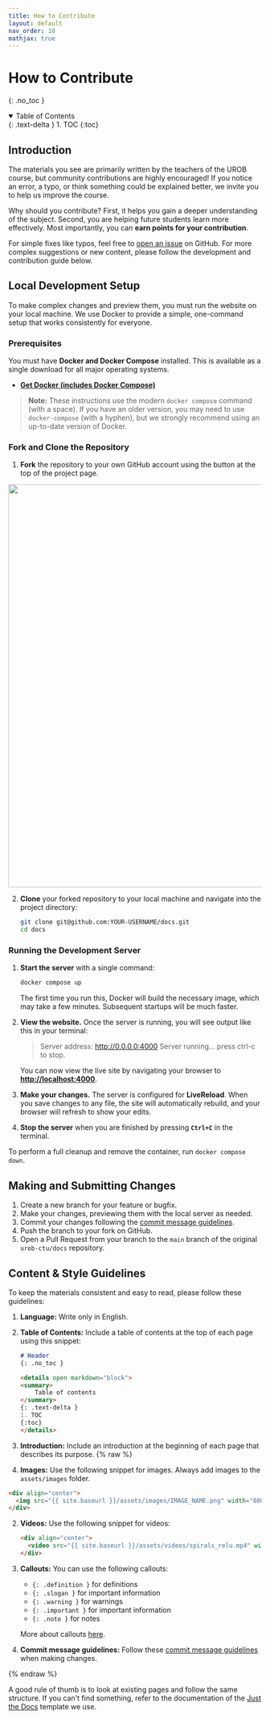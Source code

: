 ```yaml
---
title: How to Contribute
layout: default
nav_order: 10
mathjax: true
---
```


# How to Contribute

{: .no_toc }

<details open markdown="block">
  <summary>
    Table of Contents
  </summary>
  {: .text-delta }
1. TOC
{:toc}
</details>

## Introduction

The materials you see are primarily written by the teachers of the UROB course, but community contributions are highly encouraged! If you notice an error, a typo, or think something could be explained better, we invite you to help us improve the course.

Why should you contribute? First, it helps you gain a deeper understanding of the subject. Second, you are helping future students learn more effectively. Most importantly, you can **earn points for your contribution**.

For simple fixes like typos, feel free to [open an issue](https://github.com/urob-ctu/docs/issues) on GitHub. For more complex suggestions or new content, please follow the development and contribution guide below.

## Local Development Setup

To make complex changes and preview them, you must run the website on your local machine. We use Docker to provide a simple, one-command setup that works consistently for everyone.

### Prerequisites

You must have **Docker and Docker Compose** installed. This is available as a single download for all major operating systems.

*   **[Get Docker (includes Docker Compose)](https://docs.docker.com/get-docker/)**

> **Note:** These instructions use the modern `docker compose` command (with a space). If you have an older version, you may need to use `docker-compose` (with a hyphen), but we strongly recommend using an up-to-date version of Docker.

### Fork and Clone the Repository

1.  **Fork** the repository to your own GitHub account using the button at the top of the project page.

<div align="center">
    <img src="{{ site.baseurl }}/assets/images/fork-button.webp" width="800">
</div>

2.  **Clone** your forked repository to your local machine and navigate into the project directory:
    ```bash
    git clone git@github.com:YOUR-USERNAME/docs.git
    cd docs
    ```

### Running the Development Server

1.  **Start the server** with a single command:
    ```bash
    docker compose up
    ```
    The first time you run this, Docker will build the necessary image, which may take a few minutes. Subsequent startups will be much faster.

2.  **View the website.** Once the server is running, you will see output like this in your terminal:
    > Server address: http://0.0.0.0:4000
    > Server running... press ctrl-c to stop.

    You can now view the live site by navigating your browser to **[http://localhost:4000](http://localhost:4000)**.

3.  **Make your changes.** The server is configured for **LiveReload**. When you save changes to any file, the site will automatically rebuild, and your browser will refresh to show your edits.

4.  **Stop the server** when you are finished by pressing **`Ctrl+C`** in the terminal.

To perform a full cleanup and remove the container, run `docker compose down`.

## Making and Submitting Changes

1.  Create a new branch for your feature or bugfix.
2.  Make your changes, previewing them with the local server as needed.
3.  Commit your changes following the [commit message guidelines](#commit-message-guidelines).
4.  Push the branch to your fork on GitHub.
5.  Open a Pull Request from your branch to the `main` branch of the original `urob-ctu/docs` repository.

## Content & Style Guidelines

To keep the materials consistent and easy to read, please follow these guidelines:

1.  **Language:** Write only in English.
2.  **Table of Contents:** Include a table of contents at the top of each page using this snippet:

    ```markdown
    # Header
    {: .no_toc }

    <details open markdown="block">
    <summary>
        Table of contents
    </summary>
    {: .text-delta }
    1. TOC
    {:toc}
    </details>
    ```

3.  **Introduction:** Include an introduction at the beginning of each page that describes its purpose.
{% raw %}
4.  **Images:** Use the following snippet for images. Always add images to the `assets/images` folder.

   ```markdown
   <div align="center">
     <img src="{{ site.baseurl }}/assets/images/IMAGE_NAME.png" width="800">
   </div>
  ```

2. **Videos:** Use the following snippet for videos:

   ```markdown
   <div align="center">
     <video src="{{ site.baseurl }}/assets/videos/spirals_relu.mp4" width="640" autoplay loop controls muted></video>
   </div>
   ```

6. **Callouts:** You can use the following callouts:
   - `{: .definition }` for definitions
   - `{: .slogan }` for important information
   - `{: .warning }` for warnings
   - `{: .important }` for important information
   - `{: .note }` for notes
  
   More about callouts [here](https://just-the-docs.com/docs/ui-components/callouts/).

7. **Commit message guidelines:** Follow these [commit message guidelines](https://gist.github.com/robertpainsi/b632364184e70900af4ab688decf6f53) when making changes.

{% endraw %}

A good rule of thumb is to look at existing pages and follow the same structure. If you can't find something, refer to the documentation of the [Just the Docs](https://just-the-docs.com/) template we use.
